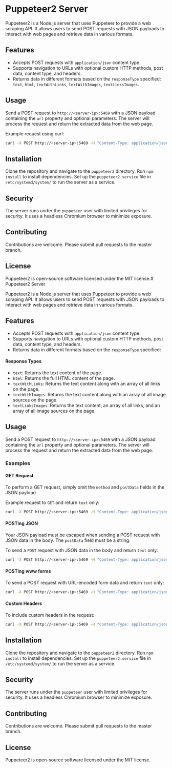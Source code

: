 # Puppeteer2 Server

Puppeteer2 is a Node.js server that uses Puppeteer to provide a web scraping API. It allows users to send POST requests with JSON payloads to interact with web pages and retrieve data in various formats.

## Features

- Accepts POST requests with `application/json` content type.
- Supports navigation to URLs with optional custom HTTP methods, post data, content type, and headers.
- Returns data in different formats based on the `responseType` specified: `text`, `html`, `textWithLinks`, `textWithImages`, `textLinksImages`.

## Usage

Send a POST request to `http://<server-ip>:5469` with a JSON payload containing the `url` property and optional parameters. The server will process the request and return the extracted data from the web page.

Example request using curl:
```bash
curl -X POST http://<server-ip>:5469 -H "Content-Type: application/json" -d '{"url": "https://example.com", "responseType": "text"}'
```

## Installation

Clone the repository and navigate to the `puppeteer2` directory. Run `npm install` to install dependencies. Set up the `puppeteer2.service` file in `/etc/systemd/system/` to run the server as a service.

## Security

The server runs under the `puppeteer` user with limited privileges for security. It uses a headless Chromium browser to minimize exposure.

## Contributing

Contributions are welcome. Please submit pull requests to the master branch.

## License

Puppeteer2 is open-source software licensed under the MIT license.# Puppeteer2 Server

Puppeteer2 is a Node.js server that uses Puppeteer to provide a web scraping API. It allows users to send POST requests with JSON payloads to interact with web pages and retrieve data in various formats.

## Features

- Accepts POST requests with `application/json` content type.
- Supports navigation to URLs with optional custom HTTP methods, post data, content type, and headers.
- Returns data in different formats based on the `responseType` specified: 

#### Response Types

- `text`: Returns the text content of the page.
- `html`: Returns the full HTML content of the page.
- `textWithLinks`: Returns the text content along with an array of all links on the page.
- `textWithImages`: Returns the text content along with an array of all image sources on the page.
- `textLinksImages`: Returns the text content, an array of all links, and an array of all image sources on the page.

## Usage

Send a POST request to `http://<server-ip>:5469` with a JSON payload containing the `url` property and optional parameters. The server will process the request and return the extracted data from the web page.

### Examples

#### GET Request

To perform a GET request, simply omit the `method` and `postData` fields in the JSON payload.

Example request to `GET` and return `text` only:

```bash
curl -X POST http://<server-ip>:5469 -H "Content-Type: application/json" -d '{"url": "https://example.com", "responseType": "text"}'
```

#### POSTing JSON

Your JSON payload must be escaped when sending a POST request with JSON data in the body. The `postData` field must be a string.

To send a `POST` request with JSON data in the body and return `text` only:

```bash
curl -X POST http://<server-ip>:5469 -H "Content-Type: application/json" -d '{"url": "https://api.example.com/data", "method": "POST","headers": {"Content-Type": "application/json"}, "postData": "{\"key\": \"value\"}", "responseType": "text"}'
```

#### POSTing www forms

To send a POST request with URL-encoded form data and return `text` only:

```bash
curl -X POST http://<server-ip>:5469 -H "Content-Type: application/json" -d '{"url": "https://api.example.com/submit", "method": "POST", "postData": "key=value&anotherKey=anotherValue", "headers": {"Content-Type": "application/x-www-form-urlencoded"}, "responseType": "text"}'
```

#### Custom Headers

To include custom headers in the request:

```bash
curl -X POST http://<server-ip>:5469 -H "Content-Type: application/json" -d '{"url": "https://example.com", "headers": {"X-Custom-Header": "value"}, "responseType": "text"}'
```

## Installation

Clone the repository and navigate to the `puppeteer2` directory. Run `npm install` to install dependencies. Set up the `puppeteer2.service` file in `/etc/systemd/system/` to run the server as a service.

## Security

The server runs under the `puppeteer` user with limited privileges for security. It uses a headless Chromium browser to minimize exposure.

## Contributing

Contributions are welcome. Please submit pull requests to the master branch.

## License

Puppeteer2 is open-source software licensed under the MIT license.